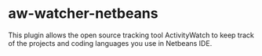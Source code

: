# aw-watcher-netbeans
This plugin allows the open source tracking tool ActivityWatch to keep track of the projects and coding languages you use in Netbeans IDE.
